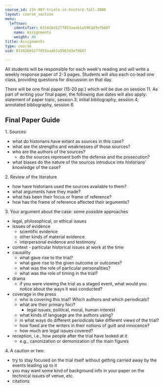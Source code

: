 ```yaml
---
course_id: 21h-907-trials-in-history-fall-2000
layout: course_section
menu:
  leftnav:
    identifier: 031616d127f053aaab1a5963d3efbb07
    name: Assignments
    weight: 40
title: Assignments
type: course
uid: 031616d127f053aaab1a5963d3efbb07

---
```


All students will be responsible for each week's reading and will write a weekly response paper of 2-3 pages. Students will also each co-lead one class, providing questions for discussion on that day.

There will be one final paper (15-20 pp.) which will be due on session 11. As part of writing your final paper, the following due dates will also apply: statement of paper topic, session 3; initial bibliography, session 4; annotated bibliography, session 6.

Final Paper Guide
-----------------

1\. Sources

*   what do historians have extant as sources in this case?
*   what are the strengths and weaknesses of those sources?
*   who are the authors of the sources?
    *   do the sources represent both the defense and the prosecution?
*   what biases do the nature of the sources introduce into historians' knowledge of the case?

2\. Review of the literature

*   how have historians used the sources available to them?
*   what arguments have they made?
*   what has been their focus or frame of reference?
*   how has the frame of reference affected their arguments?

3\. Your argument about the case: some possible approaches

*   legal, philosophical, or ethical issues
*   issues of evidence
    *   scientific evidence
    *   other kinds of material evidence
    *   interpersonal evidence and testimony
*   context - particular historical issues at work at the time
*   causality
    *   what gave rise to the trial?
    *   what gave rise to the given outcome or outcomes?
    *   what was the role of particular personalities?
    *   what was the role of timing in the trial?
*   drama
    *   if you were viewing the trial as a staged event, what would you notice about the ways it was conducted?
*   coverage in the press
    *   who is covering this trial? Which authors and which periodicals?
    *   what are their primary foci?
        *   legal issues, political, moral, human interest
    *   what kinds of language are the authors using?
    *   in what ways do different periodicals take different views of the trial?
    *   how fixed are the writers in their notions of guilt and innocence?
    *   how much are legal issues covered?
*   reception, i.e., how people after the trial have looked at it
    *   e.g., canonization or demonization of the main figures

4\. A caution or two:

*   try to stay focused on the trial itself without getting carried away by the events leading up to it
*   you may want some kind of background info in your paper on the technical issues of venue, etc.
*   citations